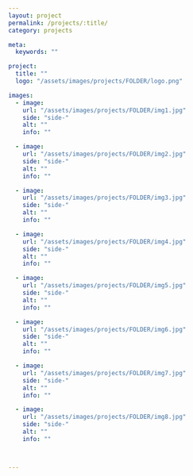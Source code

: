 ```yaml
---
layout: project
permalink: /projects/:title/
category: projects

meta:
  keywords: ""

project:
  title: ""
  logo: "/assets/images/projects/FOLDER/logo.png"

images:
  - image:
    url: "/assets/images/projects/FOLDER/img1.jpg"
    side: "side-"
    alt: ""
    info: ""

  - image:
    url: "/assets/images/projects/FOLDER/img2.jpg"
    side: "side-"
    alt: ""
    info: ""

  - image:
    url: "/assets/images/projects/FOLDER/img3.jpg"
    side: "side-"
    alt: ""
    info: ""

  - image:
    url: "/assets/images/projects/FOLDER/img4.jpg"
    side: "side-"
    alt: ""
    info: ""

  - image:
    url: "/assets/images/projects/FOLDER/img5.jpg"
    side: "side-"
    alt: ""
    info: ""

  - image:
    url: "/assets/images/projects/FOLDER/img6.jpg"
    side: "side-"
    alt: ""
    info: ""

  - image:
    url: "/assets/images/projects/FOLDER/img7.jpg"
    side: "side-"
    alt: ""
    info: ""

  - image:
    url: "/assets/images/projects/FOLDER/img8.jpg"
    side: "side-"
    alt: ""
    info: ""



---
```

